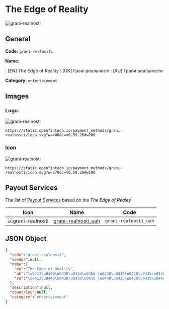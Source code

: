 
# The Edge of Reality 
![grani-realnosti](https://static.openfintech.io/payment_methods/grani-realnosti/logo.svg?w=400&c=v0.59.26#w200)  

## General 
**Code:** `grani-realnosti` 
 
**Name:** 
 
:	[EN] The Edge of Reality 
:	[UK] Грані реальності 
:	[RU] Грани реальности 
 
**Category:** `entertainment` 
 

## Images 

### Logo 
![grani-realnosti](https://static.openfintech.io/payment_methods/grani-realnosti/logo.svg?w=400&c=v0.59.26#w200)  

```
https://static.openfintech.io/payment_methods/grani-realnosti/logo.svg?w=400&c=v0.59.26#w200
```  

### Icon 
![grani-realnosti](https://static.openfintech.io/payment_methods/grani-realnosti/icon.svg?w=278&c=v0.59.26#w100)  

```
https://static.openfintech.io/payment_methods/grani-realnosti/icon.svg?w=278&c=v0.59.26#w100
```  

## Payout Services 
 
The list of [Payout Services](/payout-services/) based on the _The Edge of Reality_ 

|Icon|Name|Code| 
|:---:|:---:|:---:| 
|![grani-realnosti](https://static.openfintech.io/payout_methods/grani-realnosti/icon.svg?w=278&c=v0.59.26#w40) |[grani-realnosti_uah](/payout-services/grani-realnosti_uah/)|`grani-realnosti_uah`| 
 

## JSON Object 

```json
{
  "code":"grani-realnosti",
  "vendor":null,
  "name":{
    "en":"The Edge of Reality",
    "uk":"\u0413\u0440\u0430\u043d\u0456 \u0440\u0435\u0430\u043b\u044c\u043d\u043e\u0441\u0442\u0456",
    "ru":"\u0413\u0440\u0430\u043d\u0438 \u0440\u0435\u0430\u043b\u044c\u043d\u043e\u0441\u0442\u0438"
  },
  "description":null,
  "countries":null,
  "category":"entertainment"
}
```  
